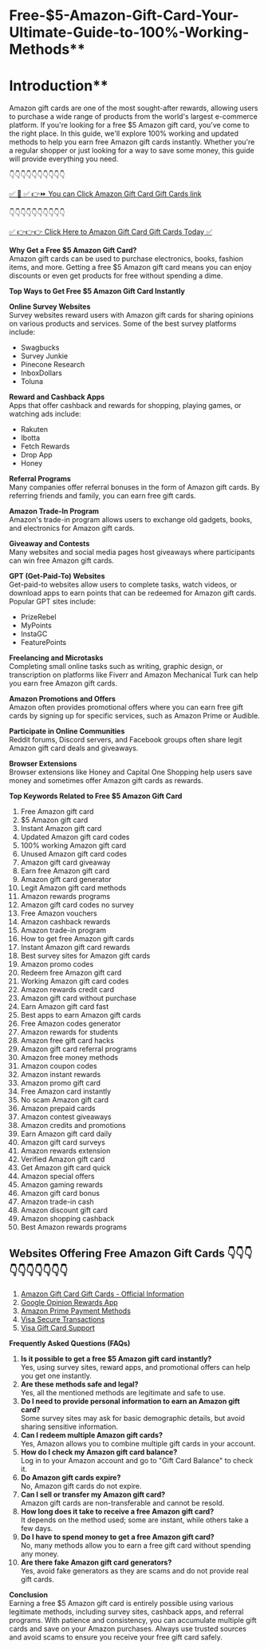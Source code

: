 # Free-$5-Amazon-Gift-Card-Your-Ultimate-Guide-to-100%-Working-Methods**

# Introduction**  
Amazon gift cards are one of the most sought-after rewards, allowing users to purchase a wide range of products from the world's largest e-commerce platform. If you're looking for a free $5 Amazon gift card, you've come to the right place. In this guide, we'll explore 100% working and updated methods to help you earn free Amazon gift cards instantly. Whether you're a regular shopper or just looking for a way to save some money, this guide will provide everything you need.

 
 👇👇👇👇👇👇👇👇👇👇

[✅ 📌 ✅ 👉⏩ You can Click Amazon Gift Card Gift Cards link](https://dmfarid.com/best-amazon-gift-card/)

 👇👇👇👇👇👇👇👇👇👇

[✅ 👉👉👉 Click Here to Amazon Gift Card Gift Cards Today ✅](https://dmfarid.com/best-amazon-gift-card/)


**Why Get a Free $5 Amazon Gift Card?**  
Amazon gift cards can be used to purchase electronics, books, fashion items, and more. Getting a free $5 Amazon gift card means you can enjoy discounts or even get products for free without spending a dime.

**Top Ways to Get Free $5 Amazon Gift Card Instantly**  

**Online Survey Websites**  
Survey websites reward users with Amazon gift cards for sharing opinions on various products and services. Some of the best survey platforms include:
- Swagbucks
- Survey Junkie
- Pinecone Research
- InboxDollars
- Toluna

**Reward and Cashback Apps**  
Apps that offer cashback and rewards for shopping, playing games, or watching ads include:
- Rakuten
- Ibotta
- Fetch Rewards
- Drop App
- Honey

**Referral Programs**  
Many companies offer referral bonuses in the form of Amazon gift cards. By referring friends and family, you can earn free gift cards.

**Amazon Trade-In Program**  
Amazon's trade-in program allows users to exchange old gadgets, books, and electronics for Amazon gift cards.

**Giveaway and Contests**  
Many websites and social media pages host giveaways where participants can win free Amazon gift cards.

**GPT (Get-Paid-To) Websites**  
Get-paid-to websites allow users to complete tasks, watch videos, or download apps to earn points that can be redeemed for Amazon gift cards. Popular GPT sites include:
- PrizeRebel
- MyPoints
- InstaGC
- FeaturePoints

**Freelancing and Microtasks**  
Completing small online tasks such as writing, graphic design, or transcription on platforms like Fiverr and Amazon Mechanical Turk can help you earn free Amazon gift cards.

**Amazon Promotions and Offers**  
Amazon often provides promotional offers where you can earn free gift cards by signing up for specific services, such as Amazon Prime or Audible.

**Participate in Online Communities**  
Reddit forums, Discord servers, and Facebook groups often share legit Amazon gift card deals and giveaways.

**Browser Extensions**  
Browser extensions like Honey and Capital One Shopping help users save money and sometimes offer Amazon gift cards as rewards.

**Top Keywords Related to Free $5 Amazon Gift Card**  
1. Free Amazon gift card  
2. $5 Amazon gift card  
3. Instant Amazon gift card  
4. Updated Amazon gift card codes  
5. 100% working Amazon gift card  
6. Unused Amazon gift card codes  
7. Amazon gift card giveaway  
8. Earn free Amazon gift card  
9. Amazon gift card generator  
10. Legit Amazon gift card methods  
11. Amazon rewards programs  
12. Amazon gift card codes no survey  
13. Free Amazon vouchers  
14. Amazon cashback rewards  
15. Amazon trade-in program  
16. How to get free Amazon gift cards  
17. Instant Amazon gift card rewards  
18. Best survey sites for Amazon gift cards  
19. Amazon promo codes  
20. Redeem free Amazon gift card  
21. Working Amazon gift card codes  
22. Amazon rewards credit card  
23. Amazon gift card without purchase  
24. Earn Amazon gift card fast  
25. Best apps to earn Amazon gift cards  
26. Free Amazon codes generator  
27. Amazon rewards for students  
28. Amazon free gift card hacks  
29. Amazon gift card referral programs  
30. Amazon free money methods  
31. Amazon coupon codes  
32. Amazon instant rewards  
33. Amazon promo gift card  
34. Free Amazon card instantly  
35. No scam Amazon gift card  
36. Amazon prepaid cards  
37. Amazon contest giveaways  
38. Amazon credits and promotions  
39. Earn Amazon gift card daily  
40. Amazon gift card surveys  
41. Amazon rewards extension  
42. Verified Amazon gift card  
43. Get Amazon gift card quick  
44. Amazon special offers  
45. Amazon gaming rewards  
46. Amazon gift card bonus  
47. Amazon trade-in cash  
48. Amazon discount gift card  
49. Amazon shopping cashback  
50. Best Amazon rewards programs  

## Websites Offering Free Amazon Gift Cards 👇👇👇👇👇👇👇👇👇👇

1. [Amazon Gift Card Gift Cards - Official Information](https://dmfarid.com/best-amazon-gift-card/)
2. [Google Opinion Rewards App](https://dmfarid.com/best-amazon-gift-card/)
3. [Amazon Prime Payment Methods](https://dmfarid.com/best-amazon-gift-card/)
4. [Visa Secure Transactions](https://dmfarid.com/best-amazon-gift-card/)
5. [Visa Gift Card Support](https://dmfarid.com/best-amazon-gift-card/) 

**Frequently Asked Questions (FAQs)**  
1. **Is it possible to get a free $5 Amazon gift card instantly?**  
   Yes, using survey sites, reward apps, and promotional offers can help you get one instantly.  
2. **Are these methods safe and legal?**  
   Yes, all the mentioned methods are legitimate and safe to use.  
3. **Do I need to provide personal information to earn an Amazon gift card?**  
   Some survey sites may ask for basic demographic details, but avoid sharing sensitive information.  
4. **Can I redeem multiple Amazon gift cards?**  
   Yes, Amazon allows you to combine multiple gift cards in your account.  
5. **How do I check my Amazon gift card balance?**  
   Log in to your Amazon account and go to "Gift Card Balance" to check it.  
6. **Do Amazon gift cards expire?**  
   No, Amazon gift cards do not expire.  
7. **Can I sell or transfer my Amazon gift card?**  
   Amazon gift cards are non-transferable and cannot be resold.  
8. **How long does it take to receive a free Amazon gift card?**  
   It depends on the method used; some are instant, while others take a few days.  
9. **Do I have to spend money to get a free Amazon gift card?**  
   No, many methods allow you to earn a free gift card without spending any money.  
10. **Are there fake Amazon gift card generators?**  
   Yes, avoid fake generators as they are scams and do not provide real gift cards.  

**Conclusion**  
Earning a free $5 Amazon gift card is entirely possible using various legitimate methods, including survey sites, cashback apps, and referral programs. With patience and consistency, you can accumulate multiple gift cards and save on your Amazon purchases. Always use trusted sources and avoid scams to ensure you receive your free gift card safely.

